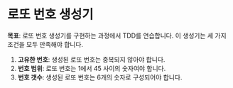 # 로또 번호 생성기
**목표**: 로또 번호 생성기를 구현하는 과정에서 TDD를 연습합니다. 이 생성기는 세 가지 조건을 모두 만족해야 합니다.

1. **고유한 번호**: 생성된 로또 번호는 중복되지 않아야 합니다.
2. **번호 범위**: 로또 번호는 1에서 45 사이의 숫자여야 합니다.
3. **번호 갯수**: 생성된 로또 번호는 6개의 숫자로 구성되어야 합니다.
